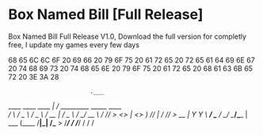 # Box Named Bill [Full Release]
 Box Named Bill Full Release V1.0, Download the full version for completly free, I update my games every few days

 68 65 6C 6C 6F 20 69 66 20 79 6F 75 20 61 72 65 20 72 65 61 64 69 6E 67 20 74 68 69 73 20 74 68 65 6E 20 79 6F 75 20 61 72 65 20 68 61 63 6B 65 72 20 3E 3A 28

                           .___                               
   ____   ____   ____   __| _/    _________    _____   ____  
  / ___\ /  _ \ /  _ \ / __ |    / ___\__  \  /     \_/ __ \ 
 / /_/  >  <_> |  <_> ) /_/ |   / /_/  > __ \|  Y Y  \  ___/ 
 \___  / \____/ \____/\____ |   \___  (____  /__|_|  /\___  >
/_____/                    \/  /_____/     \/      \/     \/ 

